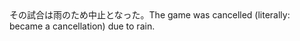 <tr><td>その試合は雨のため中止となった。<td><tr><tr><td>The game was cancelled (literally: became a cancellation) due to rain.<td><tr></table>

